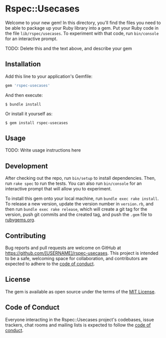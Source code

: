 # Rspec::Usecases

Welcome to your new gem! In this directory, you'll find the files you need to be able to package up your Ruby library into a gem. Put your Ruby code in the file `lib/rspec/usecases`. To experiment with that code, run `bin/console` for an interactive prompt.

TODO: Delete this and the text above, and describe your gem

## Installation

Add this line to your application's Gemfile:

```ruby
gem 'rspec-usecases'
```

And then execute:

    $ bundle install

Or install it yourself as:

    $ gem install rspec-usecases

## Usage

TODO: Write usage instructions here

## Development

After checking out the repo, run `bin/setup` to install dependencies. Then, run `rake spec` to run the tests. You can also run `bin/console` for an interactive prompt that will allow you to experiment.

To install this gem onto your local machine, run `bundle exec rake install`. To release a new version, update the version number in `version.rb`, and then run `bundle exec rake release`, which will create a git tag for the version, push git commits and the created tag, and push the `.gem` file to [rubygems.org](https://rubygems.org).

## Contributing

Bug reports and pull requests are welcome on GitHub at https://github.com/[USERNAME]/rspec-usecases. This project is intended to be a safe, welcoming space for collaboration, and contributors are expected to adhere to the [code of conduct](https://github.com/[USERNAME]/rspec-usecases/blob/master/CODE_OF_CONDUCT.md).

## License

The gem is available as open source under the terms of the [MIT License](https://opensource.org/licenses/MIT).

## Code of Conduct

Everyone interacting in the Rspec::Usecases project's codebases, issue trackers, chat rooms and mailing lists is expected to follow the [code of conduct](https://github.com/[USERNAME]/rspec-usecases/blob/master/CODE_OF_CONDUCT.md).
